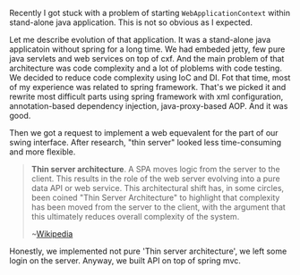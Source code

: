 Recently I got stuck with a problem of starting `WebApplicationContext` within stand-alone java application. This is not
so obvious as I expected.

Let me describe evolution of that application. It was a stand-alone java applicatoin without spring for a long time. We had embeded jetty, few pure java servlets and web services on top of cxf. And the main problem of that architecture was code complexity and a lot of ploblems with code testing. We decided to reduce code complexity using IoC and DI. Fot that time, most of my experience was related to spring framework. That's we picked it and rewrite most difficult parts using spring framework with xml configuration, annotation-based dependency injection, java-proxy-based AOP. And it was good.

Then we got a request to implement a web equevalent for the part of our swing interface. After research, "thin server" looked less time-consuming and more flexible.

> **Thin server architecture**. A SPA moves logic from the server to the client. This results in the role of the web server evolving into a pure data API or web service. This architectural shift has, in some circles, been coined "Thin Server Architecture" to highlight that complexity has been moved from the server to the client, with the argument that this ultimately reduces overall complexity of the system.
>
>~[Wikipedia](https://en.wikipedia.org/wiki/Single-page_application#Thin_server_architecture)

Honestly, we implemented not pure 'Thin server architecture', we left some login on the server. Anyway, we built API on top of spring mvc. 
